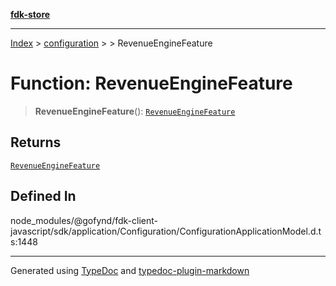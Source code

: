 [**fdk-store**](../../../README.md)
***

[Index](../../../API.md) > [configuration](../../README.md) > [<internal>](../README.md) > RevenueEngineFeature

# Function: RevenueEngineFeature

> **RevenueEngineFeature**(): [`RevenueEngineFeature`](../type-aliases/type-alias.RevenueEngineFeature.md)

## Returns

[`RevenueEngineFeature`](../type-aliases/type-alias.RevenueEngineFeature.md)

## Defined In

node\_modules/@gofynd/fdk-client-javascript/sdk/application/Configuration/ConfigurationApplicationModel.d.ts:1448

***
Generated using [TypeDoc](https://typedoc.org/) and [typedoc-plugin-markdown](https://www.npmjs.com/package/typedoc-plugin-markdown)
